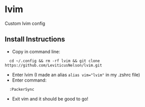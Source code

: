 # lvim

Custom lvim config

## Install Instructions

- Copy in command line:

```
  cd ~/.config && rm -rf lvim && git clone https://github.com/LeviticusNelson/lvim.git
```

- Enter lvim (I made an alias `alias vim="lvim"` in my .zshrc file)
- Enter command:

```
  :PackerSync
```

- Exit vim and it should be good to go!
